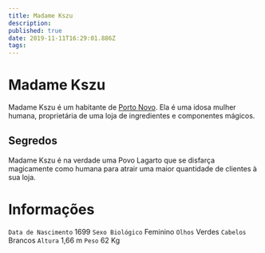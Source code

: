 ```yaml
---
title: Madame Kszu
description: 
published: true
date: 2019-11-11T16:29:01.886Z
tags: 
---
```


<!-- SUBTITLE: Visão geral sobre Madame Kszu -->

# Madame Kszu
Madame Kszu é um habitante de [Porto Novo](http://localhost/lugares/plano-material/drafeon/sudeste-de-drafeon/porto-novo#porto-novo). Ela é uma idosa mulher humana, proprietária de uma loja de ingredientes e componentes mágicos.

## Segredos
Madame Kszu é na verdade uma Povo Lagarto que se disfarça magicamente como humana para atrair uma maior quantidade de clientes à sua loja.

# Informações
`Data de Nascimento` 1699 
`Sexo Biológico` Feminino
`Olhos` Verdes
`Cabelos` Brancos
`Altura` 1,66 m
`Peso` 62 Kg

